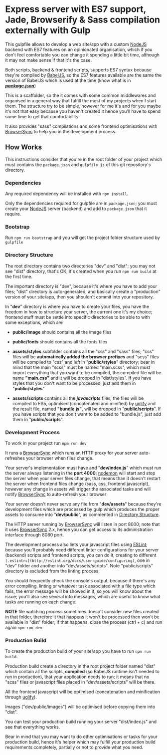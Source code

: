 Express server with ES7 support, Jade, Browserify & Sass compilation externally with Gulp
=========================================================================================

This gulpfile allows to develop a web site/app with a custom [NodeJS](https://nodejs.org/) backend with ES7 features on an opinionated organisation, which if you don't feel comfortable you can change it spending a little bit time, although it may not make sense if that it's the case.

Both scripts, backend & frontend scripts, supports ES7  syntax because they're compiled by [BabelJS](https://babeljs.io/), so the ES7 features available are the same the version of BabelJS which is used at the time (know what is in [___package.json___](https://github.com/ifraixedes/dev-toolbox/blob/master/babeljs/es7-express-web-jade-gulp-sass-browsersync/package.json))

This is a scaffolder, so the it comes with some common middlewares and organised in a general way that fulfill the most of my projects when I start them. The structure try to be simple, however for me it's and for you maybe it's not that easy because you haven't created it hence you'll have to spend some time to get that comfortability.

It also provides "sass" compilations and some frontend optimisations with [BrowserSync](http://www.browsersync.io/) to help you in the development process.

## How Works

This instructions consider that you're in the root folder of your project which must contains the `package.json` and `gulpfile.js` of this git repository's directory.

### Dependencies

Any required dependency will be installed with `npm install`.

Only the dependencies required for gulpfile are in `package.json`; you must create your [NodeJS](https://nodejs.org/) server (backend) and add to `package.json` that it require.

### Bootstrap

Run `npm run bootstrap` and you will get the project folder structure used by `gulpfile`

### Directory Structure

The root directory contains two directories "dev" and "dist"; you may not see "dist" directory, that's OK, it's created when you run `npm run build` at the first time.

The important directory is "dev", because it's where you have to add your files; "dist" directory is auto-generated, and basically create a "production" version of your site/app, then you shouldn't commit into your repository.

In "__dev__" directory is where you have to create your files, you have the freedom in how to structure your server, the current one it's my choice; frontend stuff must be settle into specific directories to be able to  with some exceptions, which are

* __public/image__ should contains all the image files
* __public/fonts__ should contains all the fonts files
* __assets/styles__ subfolder contains all the "css" and "sass" files; "css" files will be __automatically added the browser prefixes__ and "scss" files will be compiled to "css" and left in "__public/styles__" directory; bear in mind that the main "scss" must be named "main.scss", which must import everything that you want to be compiled, the compiled file will be name __"main.css"__ and it will be dropped in "dist/styles".
  If you have styles that you don't want to be processed, just add them in "__public/styles__"

* __assets/scripts__ contains all the ___javascripts___ files; the files will be compiled to ES5, optimised (concatenated and minified) by [uglify](https://github.com/mishoo/UglifyJS) and the result file, named __"bundle.js"__, will be dropped in "__public/scripts__".
  If you have scripts that you don't want to be added to "bundle.js", just add them in "__public/scripts__".


### Development Process

To work in your project run `npm run dev`

It runs a [BrowserSync](http://www.browsersync.io/) which runs an HTTP proxy for your server auto-refreshes your browser when files change.

Your server's implementation must have and "__dev/index.js__" which must run the server always listening in the __port 4000__; [nodemon](https://github.com/remy/nodemon) will start and stop the server when your server files change, that means than it doesn't restart the server when frontend files change (sass, css, frontend javascript), however any change in assets will trigger the associated tasks and will notify [BrowserSync](http://www.browsersync.io/) to auto-refresh your browser

Your server doesn't never serve any file from "__dev/assets__" because they're development files which are processed by gulp which produces the proper assets to consume into "__dev/public__", as commented in [Directory Structure](#directory-structure).

The HTTP server running by [BrowserSync](http://www.browsersync.io/) will listen in port 8000; note that it uses [BrowserSync](http://www.browsersync.io/) 2.x, hence you can get access to its administration interface through 8080 port.

The development process also lints your javascript files using [ESLint](http://eslint.org/); because you'll probably need different linter configurations for your server (backend) scripts and frontend scripts, you can do it, creating to different `[.eslintrc](http://eslint.org/docs/user-guide/configuring)`, one in "dev" folder and another into "dev/assets/scripts". Note "public/scripts" directory is excluded from the linting process.

You should frequently check the console's output, because if there's any error compiling, linting or whatever task associated with a file type which fails, the error message will be showed in it, so you will know about the issue; you'll also see several info messages, which are useful to know what tasks are running on each change.

__NOTE__ file watching process sometimes doesn't consider new files created in that folder, therefore it that happens it won't be processed then won't be available in "dist" folder; if that happens, close the process (ctrl + c) and run again `npm run dev`


### Production Build

To create the production build of your site/app you have to run `npm run build`.

Production build create a directory in the root project folder named "dist" which contain all the scripts, __compiled__ (so BabelJS runtime isn't needed to run in production), that your application needs to run; it means that no "scss" files or javascript files placed in "dev/assets/scripts" will be there.

All the frontend javascript will be optimised (concatenation and minification through [uglify](https://github.com/mishoo/UglifyJS)).

Images ("dev/public/images") will be optimised before copying them into "dist".

You can test your production build running your server "dist/index.js" and see that everything works.

Bear in mind that you may want to do other optimisations or tasks for your production build, hence it's helper which may fulfill your production build requirements completely, partially or not to provide what you need.
